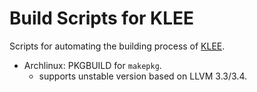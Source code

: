 Build Scripts for KLEE
======================

Scripts for automating the building process of [KLEE](http://klee.github.io/klee/).

* Archlinux: PKGBUILD for `makepkg`.
  * supports unstable version based on LLVM 3.3/3.4.
